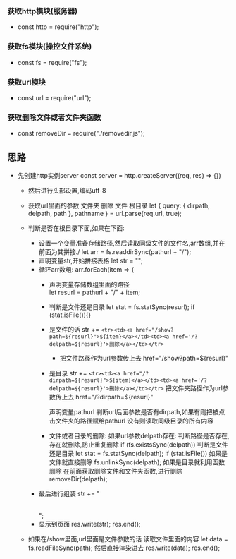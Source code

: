 ###
### 获取http模块(服务器)
- const http = require("http");
### 获取fs模块(操控文件系统)
- const fs = require("fs");
### 获取url模块
- const url = require("url");
### 获取删除文件或者文件夹函数
- const removeDir = require("./removedir.js");

## 思路
- 先创建http实例server
    const server = http.createServer((req, res) => {})

    * 然后进行头部设置,编码utf-8
    * 获取url里面的参数
                        文件夹    删除     文件    根目录
        let { query: { dirpath, delpath, path }, pathname } = url.parse(req.url, true);
    

    * 判断是否在根目录下面,如果在下面:
        * 设置一个变量准备存储路径,然后读取同级文件的文件名,arr数组,并在前面为其拼接./
            let arr = fs.readdirSync(pathurl + "/"); 
        * 声明变量str,开始拼接表格
            let str = "<table>";
        * 循环arr数组:
            arr.forEach(item => {
            * 声明变量存储数组里面的路径  
                let resurl = pathurl + "/" + item;
            
            * 判断是文件还是目录
                let stat = fs.statSync(resurl);
                if (stat.isFile()){}

            * 是文件的话
                str += `<tr><td><a href="/show?path=${resurl}">${item}</a></td><td><a href='/?delpath=${resurl}'>删除</a></td></tr>`

                * 把文件路径作为url参数传上去
                    href="/show?path=${resurl}"
                

            * 是目录
                str += `<tr><td><a href="/?dirpath=${resurl}">${item}</a></td><td><a href='/?delpath=${resurl}'>删除</a></td></tr>`
                把文件夹路径作为url参数传上去
                    href="/?dirpath=${resurl}"

                声明变量pathurl
                判断url后面参数是否有dirpath,如果有则把被点击文件夹的路径赋给pathurl
                没有则读取同级目录的所有内容


            * 文件或者目录的删除:
                如果url参数delpath存在:
                    判断路径是否存在,存在就删除,防止重复删除
                        if (fs.existsSync(delpath))
                            判断是文件还是目录
                                let stat = fs.statSync(delpath);
                                if (stat.isFile())
                                    如果是文件就直接删除
                                        fs.unlinkSync(delpath);
                                    如果是目录就利用函数删除
                                        在前面获取删除文件和文件夹函数,进行删除
                                            removeDir(delpath);
        * 最后进行组装
            str += "</table>";
        * 显示到页面
            res.write(str);
            res.end();
    

    * 如果在/show里面,url里面是文件参数的话
        读取文件里面的内容
            let data = fs.readFileSync(path);
        然后直接渲染进去
            res.write(data);
            res.end();

